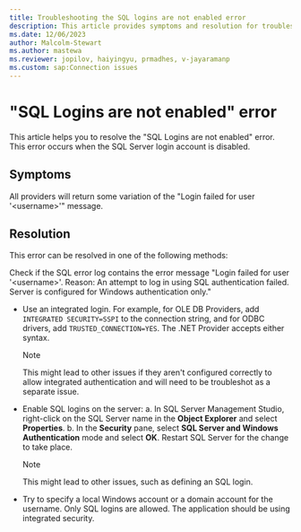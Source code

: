 ```yaml
---
title: Troubleshooting the SQL logins are not enabled error 
description: This article provides symptoms and resolution for troubleshooting the SQL logins are not enabled error.
ms.date: 12/06/2023
author: Malcolm-Stewart
ms.author: mastewa
ms.reviewer: jopilov, haiyingyu, prmadhes, v-jayaramanp
ms.custom: sap:Connection issues
---
```


# "SQL Logins are not enabled" error

This article helps you to resolve the "SQL Logins are not enabled" error. This error occurs when the SQL Server login account is disabled.

## Symptoms

All providers will return some variation of the "Login failed for user '\<username\>'" message.

## Resolution

This error can be resolved in one of the following methods:

Check if the SQL error log contains the error message "Login failed for user '\<username\>'. Reason: An attempt to log in using SQL authentication failed. Server is configured for Windows authentication only."

- Use an integrated login. For example, for OLE DB Providers, add `INTEGRATED SECURITY=SSPI` to the connection string, and for ODBC drivers, add `TRUSTED_CONNECTION=YES`. The .NET Provider accepts either syntax.  

    > [!NOTE]
    > This might lead to other issues if they aren't configured correctly to allow integrated authentication and will need to be troubleshot as a separate issue.

- Enable SQL logins on the server:
    a. In SQL Server Management Studio, right-click on the SQL Server name in the **Object Explorer** and select **Properties**.
    b. In the **Security** pane, select **SQL Server and Windows Authentication** mode and select **OK**. Restart SQL Server for the change to take place.

    > [!NOTE]
    > This might lead to other issues, such as defining an SQL login.

- Try to specify a local Windows account or a domain account for the username. Only SQL logins are allowed. The application should be using integrated security.
